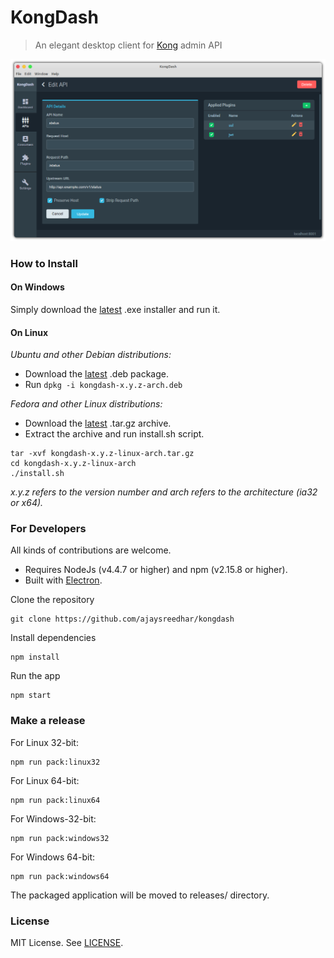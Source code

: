# KongDash

> An elegant desktop client for [Kong](https://getkong.org/) admin API

[![](screenshot.png)](https://raw.githubusercontent.com/ajaysreedhar/kongdash/master/screenshot.png)

### How to Install

#### On Windows
Simply download the [latest](https://github.com/ajaysreedhar/kongdash/releases) .exe installer and run it.

#### On Linux
_Ubuntu and other Debian distributions:_

- Download the [latest](https://github.com/ajaysreedhar/kongdash/releases) .deb package. 
- Run `dpkg -i kongdash-x.y.z-arch.deb`


_Fedora and other Linux distributions:_

- Download the [latest](https://github.com/ajaysreedhar/kongdash/releases) .tar.gz archive.
- Extract the archive and run install.sh script.

```shell
tar -xvf kongdash-x.y.z-linux-arch.tar.gz
cd kongdash-x.y.z-linux-arch
./install.sh
```

_x.y.z refers to the version number and arch refers to the architecture (ia32 or x64)._

### For Developers
All kinds of contributions are welcome.

- Requires NodeJs (v4.4.7 or higher) and npm (v2.15.8 or higher).
- Built with [Electron](http://electron.atom.io/).

Clone the repository
```shell
git clone https://github.com/ajaysreedhar/kongdash
```

Install dependencies
```shell
npm install
```

Run the app
```shell
npm start
```

### Make a release

For Linux 32-bit:
```shell
npm run pack:linux32
```

For Linux 64-bit:
```shell
npm run pack:linux64
```

For Windows-32-bit:
```shell
npm run pack:windows32
```

For Windows 64-bit:
```shell
npm run pack:windows64
```

The packaged application will be moved to releases/ directory.

### License
MIT License. See [LICENSE](LICENSE).
